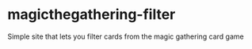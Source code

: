 # magicthegathering-filter
Simple site that lets you filter cards from the magic gathering card game
